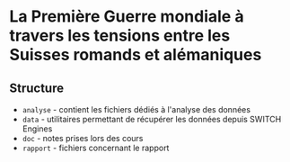# La Première Guerre mondiale à travers les tensions entre les Suisses romands et alémaniques

## Structure

- `analyse` - contient les fichiers dédiés à l'analyse des données
- `data` - utilitaires permettant de récupérer les données depuis SWITCH Engines
- `doc` - notes prises lors des cours
- `rapport` - fichiers concernant le rapport
